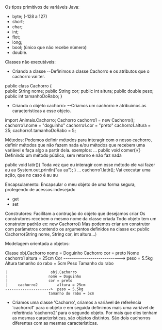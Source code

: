 Os tipos primitivos de variáveis Java:
- byte; (-128 a 127)
- short;
- char;
- int;
- flot;
- long;
- bool; (único que não recebe número)
- double.

Classes não executáveis:

* Criando a classe --Definimos a classe Cachorro e os atributos que o cachorro vai ter.  

public class Cachorro {                                   
	public String nome;
	public String cor;
	public int altura;
	public double peso;
	public int tamanhoDoRabo;
}

* Criando o objeto cachorro: --Criamos um cachorro e atribuimos as características a esse objeto.

import Animais.Cachorro;
	Cachorro cachorro1 = new Cachorro();
	cachorro1.nome = "doguinho"
	cachorro1.cor = "preto"
	cachorro1.altura = 25;
	cachorro1.tamanhoDoRabo = 5;

Métodos: 
Podemos definir métodos para interagir com o nosso cachorro, definir métodos que não fazem nada e/ou métodos que recebem uma variável e faça algo a partir dela.
exemplos:
...
public void comer(){}   Definindo um método público, sem retorno e não faz nada

public void latir(){    Toda vez que eu interagir com esse método ele vai fazer au au
	System.out.println("au au");
}
...
cachorro1.latir(); Vai executar uma ação, que no caso é au au

Encapsulamento:
Encapsular o meu objeto de uma forma segura, protegendo de acessos indesejado
- get
- set

Construtores: 
Facilitam a contrução do objeto que desejamos criar
Os construtores recebem o mesmo nome da classe criada
Todo objeto tem um construtor padrão ex: new Cachorro()
Mas podemos criar um construtor com parâmetros contendo os argumentos definidos na classe ex: public Cachorro(String nome, String cor, int altura...)

Modelagem orientada a objetos:

Classe                						  obj.Cachorro
										 nome = Doguinho
Cachorro									 cor = preto
Nome                          cachorro1			 altura = 25cm
Cor                 ----------------------------->     peso = 5.5kg
Altura									 tamanho do rabo = 5cm
Peso
Tamanho do rabo
	
	|					 obj.Cachorro
	|					nome = Doguinho
	|					cor = preto
	|     cachorro2			altura = 25cm
	--------------------->	peso = 5.5kg				
						tamanho do rabo = 5cm


- Criamos uma classe 'Cachorro', criamos a variável de referência 'cachorro1' para o objeto e em seguida definimos mais uma variável de referência 'cachorro2' para o segundo objeto. Por mais que eles tenham as mesmas características, são objetos distintos. São dois cachorros diferentes com as mesmas características.

						  


















